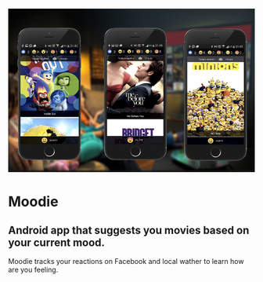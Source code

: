 ![](https://raw.githubusercontent.com/adrianzgaljic/Moodie/master/moodie_cover_2.png)
# Moodie
## Android app that suggests you movies based on your current mood.
Moodie tracks your reactions on Facebook and local wather to learn how are you feeling.

